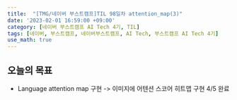 ```yaml
---
title:  "[TMG/네이버 부스트캠프]TIL 98일차 attention_map(3)"
date: '2023-02-01 16:59:00 +09:00'
category: [네이버 부스트캠프 AI Tech 4기, TIL]
tags: [네이버, 부스트캠프, 네이버부스트캠프, AI Tech, 부스트캠프 AI Tech 4기]
use_math: true
---
```


## 오늘의 목표
- Language attention map 구현 -> 이미지에 어텐션 스코어 히트맵 구현 4/5 완료